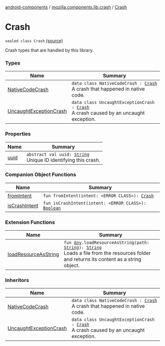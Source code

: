 [android-components](../../index.md) / [mozilla.components.lib.crash](../index.md) / [Crash](./index.md)

# Crash

`sealed class Crash` [(source)](https://github.com/mozilla-mobile/android-components/blob/master/components/lib/crash/src/main/java/mozilla/components/lib/crash/Crash.kt#L32)

Crash types that are handled by this library.

### Types

| Name | Summary |
|---|---|
| [NativeCodeCrash](-native-code-crash/index.md) | `data class NativeCodeCrash : `[`Crash`](./index.md)<br>A crash that happened in native code. |
| [UncaughtExceptionCrash](-uncaught-exception-crash/index.md) | `data class UncaughtExceptionCrash : `[`Crash`](./index.md)<br>A crash caused by an uncaught exception. |

### Properties

| Name | Summary |
|---|---|
| [uuid](uuid.md) | `abstract val uuid: `[`String`](https://kotlinlang.org/api/latest/jvm/stdlib/kotlin/-string/index.html)<br>Unique ID identifying this crash. |

### Companion Object Functions

| Name | Summary |
|---|---|
| [fromIntent](from-intent.md) | `fun fromIntent(intent: <ERROR CLASS>): `[`Crash`](./index.md) |
| [isCrashIntent](is-crash-intent.md) | `fun isCrashIntent(intent: <ERROR CLASS>): `[`Boolean`](https://kotlinlang.org/api/latest/jvm/stdlib/kotlin/-boolean/index.html) |

### Extension Functions

| Name | Summary |
|---|---|
| [loadResourceAsString](../../mozilla.components.support.test.file/kotlin.-any/load-resource-as-string.md) | `fun `[`Any`](https://kotlinlang.org/api/latest/jvm/stdlib/kotlin/-any/index.html)`.loadResourceAsString(path: `[`String`](https://kotlinlang.org/api/latest/jvm/stdlib/kotlin/-string/index.html)`): `[`String`](https://kotlinlang.org/api/latest/jvm/stdlib/kotlin/-string/index.html)<br>Loads a file from the resources folder and returns its content as a string object. |

### Inheritors

| Name | Summary |
|---|---|
| [NativeCodeCrash](-native-code-crash/index.md) | `data class NativeCodeCrash : `[`Crash`](./index.md)<br>A crash that happened in native code. |
| [UncaughtExceptionCrash](-uncaught-exception-crash/index.md) | `data class UncaughtExceptionCrash : `[`Crash`](./index.md)<br>A crash caused by an uncaught exception. |
